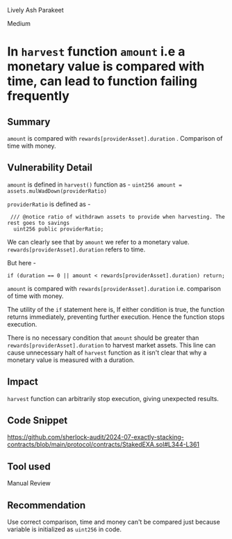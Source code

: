 Lively Ash Parakeet

Medium

# In `harvest` function `amount` i.e a monetary value is compared with time, can lead to function failing frequently

## Summary
`amount` is compared with `rewards[providerAsset].duration` . Comparison of time with money. 

## Vulnerability Detail
`amount` is defined in `harvest()` function as -
`uint256 amount = assets.mulWadDown(providerRatio)`

`providerRatio` is defined as - 
```solidity
 /// @notice ratio of withdrawn assets to provide when harvesting. The rest goes to savings
  uint256 public providerRatio;
```
We can clearly see that by `amount` we refer to a monetary value. 
 `rewards[providerAsset].duration` refers to time. 

But here - 
```solidity
if (duration == 0 || amount < rewards[providerAsset].duration) return;
```
`amount` is compared with `rewards[providerAsset].duration` i.e. comparison of time with money. 

The utility of the `if` statement here is, If either condition is true, the function returns immediately, preventing further execution.
Hence the function stops execution. 

There is no necessary condition that `amount` should be greater than `rewards[providerAsset].duration` to harvest market assets. This line can cause unnecessary halt of `harvest` function as it isn't clear that why a monetary value is measured with a duration.

## Impact
`harvest` function can arbitrarily stop execution, giving unexpected results. 

## Code Snippet
https://github.com/sherlock-audit/2024-07-exactly-stacking-contracts/blob/main/protocol/contracts/StakedEXA.sol#L344-L361

## Tool used

Manual Review

## Recommendation
Use correct comparison, time and money can't be compared just because variable is initialized as `uint256` in code.